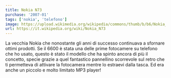 ```yaml
---
title: Nokia N73
purchase: '2007-01'
tags: ['nokia', 'telefono']
image: https://upload.wikimedia.org/wikipedia/commons/thumb/b/b6/Nokia_N73.jpg/640px-Nokia_N73.jpg
url: https://it.wikipedia.org/wiki/Nokia_N73
---
```


La vecchia Nokia che nonostante gli anni di successo continuava a sfornare ottimi prodotti. Se il 6600 è stata una delle prime fotocamere su telefono che ho usato, questo è stato il modello che ha spinto ancora di più il concetto, specie grazie a quel fantastico pannellino scorrevole sul retro che ti permetteva di attivare la fotocamera mentre lo estraevi dalla tasca. Ed era anche un piccolo e molto limitato MP3 player!